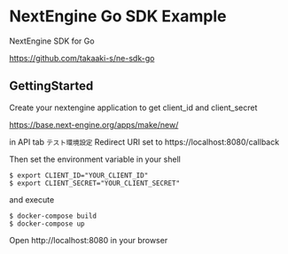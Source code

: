 # NextEngine Go SDK Example

NextEngine SDK for Go

https://github.com/takaaki-s/ne-sdk-go

## GettingStarted

Create your nextengine application to get client_id and client_secret

https://base.next-engine.org/apps/make/new/

in API tab `テスト環境設定` Redirect URI set to https://localhost:8080/callback

Then set the environment variable in your shell

```shell
$ export CLIENT_ID="YOUR_CLIENT_ID"
$ export CLIENT_SECRET="YOUR_CLIENT_SECRET"
```

and execute

```shell
$ docker-compose build
$ docker-compose up
```

Open http://localhost:8080 in your browser

